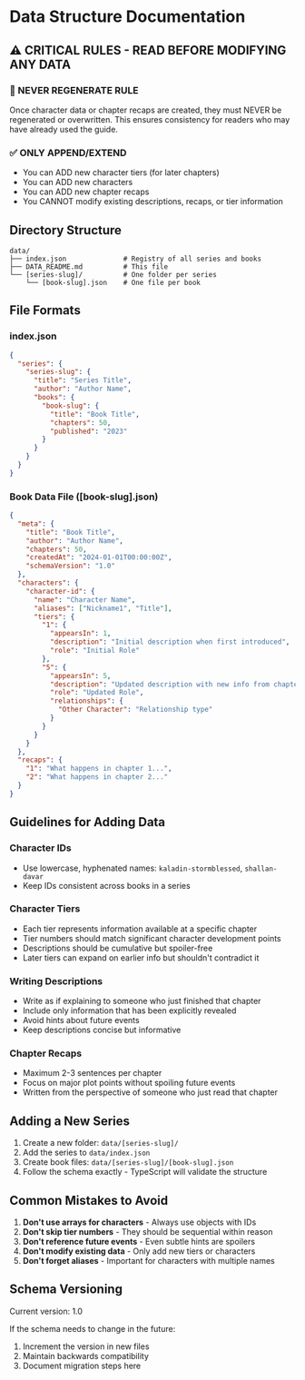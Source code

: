 # Data Structure Documentation

## ⚠️ CRITICAL RULES - READ BEFORE MODIFYING ANY DATA

### 🚫 NEVER REGENERATE RULE
Once character data or chapter recaps are created, they must NEVER be regenerated or overwritten. This ensures consistency for readers who may have already used the guide.

### ✅ ONLY APPEND/EXTEND
- You can ADD new character tiers (for later chapters)
- You can ADD new characters
- You can ADD new chapter recaps
- You CANNOT modify existing descriptions, recaps, or tier information

## Directory Structure

```
data/
├── index.json              # Registry of all series and books
├── DATA_README.md          # This file
└── [series-slug]/          # One folder per series
    └── [book-slug].json    # One file per book
```

## File Formats

### index.json
```json
{
  "series": {
    "series-slug": {
      "title": "Series Title",
      "author": "Author Name",
      "books": {
        "book-slug": {
          "title": "Book Title",
          "chapters": 50,
          "published": "2023"
        }
      }
    }
  }
}
```

### Book Data File ([book-slug].json)
```json
{
  "meta": {
    "title": "Book Title",
    "author": "Author Name",
    "chapters": 50,
    "createdAt": "2024-01-01T00:00:00Z",
    "schemaVersion": "1.0"
  },
  "characters": {
    "character-id": {
      "name": "Character Name",
      "aliases": ["Nickname1", "Title"],
      "tiers": {
        "1": {
          "appearsIn": 1,
          "description": "Initial description when first introduced",
          "role": "Initial Role"
        },
        "5": {
          "appearsIn": 5,
          "description": "Updated description with new info from chapters 2-5",
          "role": "Updated Role",
          "relationships": {
            "Other Character": "Relationship type"
          }
        }
      }
    }
  },
  "recaps": {
    "1": "What happens in chapter 1...",
    "2": "What happens in chapter 2..."
  }
}
```

## Guidelines for Adding Data

### Character IDs
- Use lowercase, hyphenated names: `kaladin-stormblessed`, `shallan-davar`
- Keep IDs consistent across books in a series

### Character Tiers
- Each tier represents information available at a specific chapter
- Tier numbers should match significant character development points
- Descriptions should be cumulative but spoiler-free
- Later tiers can expand on earlier info but shouldn't contradict it

### Writing Descriptions
- Write as if explaining to someone who just finished that chapter
- Include only information that has been explicitly revealed
- Avoid hints about future events
- Keep descriptions concise but informative

### Chapter Recaps
- Maximum 2-3 sentences per chapter
- Focus on major plot points without spoiling future events
- Written from the perspective of someone who just read that chapter

## Adding a New Series

1. Create a new folder: `data/[series-slug]/`
2. Add the series to `data/index.json`
3. Create book files: `data/[series-slug]/[book-slug].json`
4. Follow the schema exactly - TypeScript will validate the structure

## Common Mistakes to Avoid

1. **Don't use arrays for characters** - Always use objects with IDs
2. **Don't skip tier numbers** - They should be sequential within reason
3. **Don't reference future events** - Even subtle hints are spoilers
4. **Don't modify existing data** - Only add new tiers or characters
5. **Don't forget aliases** - Important for characters with multiple names

## Schema Versioning

Current version: 1.0

If the schema needs to change in the future:
1. Increment the version in new files
2. Maintain backwards compatibility
3. Document migration steps here
